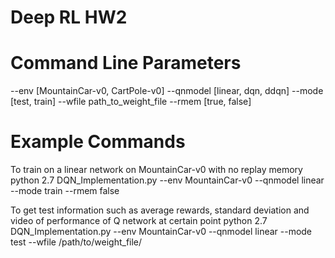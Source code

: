 # Deep RL HW2

# Command Line Parameters

--env [MountainCar-v0, CartPole-v0]
--qnmodel [linear, dqn, ddqn]
--mode [test, train]
--wfile path_to_weight_file
--rmem [true, false]

# Example Commands
To train on a linear network on MountainCar-v0 with no replay memory
python 2.7 DQN_Implementation.py --env MountainCar-v0 --qnmodel linear --mode train --rmem false

To get test information such as average rewards, standard deviation and video of performance of Q network at certain point
python 2.7 DQN_Implementation.py --env MountainCar-v0 --qnmodel linear --mode test --wfile /path/to/weight_file/
